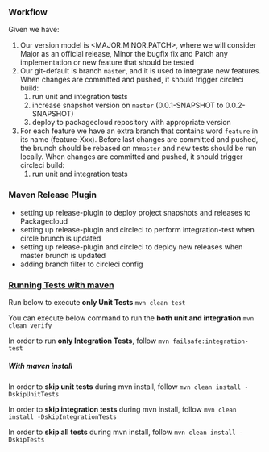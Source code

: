### Workflow

Given we have:

1. Our version model is <MAJOR.MINOR.PATCH>, where we will consider Major as an official release, Minor the bugfix fix and Patch any implementation or new feature that should be tested
2. Our git-default is branch `master`, and it is used to integrate new features. When changes are committed and pushed, it should trigger circleci build:
   1. run unit and integration tests
   2. increase snapshot version on `master` (0.0.1-SNAPSHOT to 0.0.2-SNAPSHOT)
   3. deploy to packagecloud repository with appropriate version
3. For each feature we have an extra branch that contains word `feature` in its name (feature-Xxx). Before last changes are committed and pushed, the brunch should be rebased on m`master` and new tests should be run locally. When changes are committed and pushed, it should trigger circleci build:
   1. run unit and integration tests


### Maven Release Plugin

- setting up release-plugin to deploy project snapshots and releases to Packagecloud
- setting up release-plugin and circleci to perform integration-test when circle brunch is updated
- setting up release-plugin and circleci to deploy new releases when master brunch is updated
- adding branch filter to circleci config

### [Running Tests with maven](https://stackoverflow.com/questions/1399240/how-do-i-get-my-maven-integration-tests-to-run)

Run below to execute **only Unit Tests** `mvn clean test`

You can execute below command to run the **both unit and integration** `mvn clean verify`

In order to run **only Integration Tests**, follow `mvn failsafe:integration-test`

##### With maven install

In order to **skip unit tests** during mvn install, follow `mvn clean install -DskipUnitTests`

In order to **skip integration tests** during mvn install, follow `mvn clean install -DskipIntegrationTests`

In order to  **skip all tests** during mvn install, follow `mvn clean install -DskipTests`
